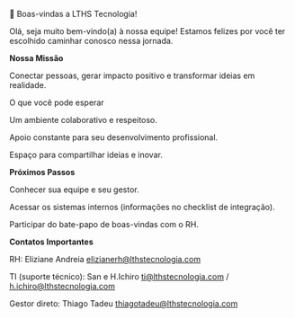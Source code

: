 🎉 Boas-vindas a LTHS Tecnologia!

Olá, seja muito bem-vindo(a) à nossa equipe!
Estamos felizes por você ter escolhido caminhar conosco nessa jornada.

<b>Nossa Missão</b>

Conectar pessoas, gerar impacto positivo e transformar ideias em realidade.

O que você pode esperar

Um ambiente colaborativo e respeitoso.

Apoio constante para seu desenvolvimento profissional.

Espaço para compartilhar ideias e inovar.

<b>Próximos Passos</b>

Conhecer sua equipe e seu gestor.

Acessar os sistemas internos (informações no checklist de integração).

Participar do bate-papo de boas-vindas com o RH.

<b>Contatos Importantes</b>

RH: Eliziane Andreia   elizianerh@lthstecnologia.com

TI (suporte técnico): San  e H.Ichiro  ti@lthstecnologia.com / h.ichiro@lthstecnologia.com

Gestor direto: Thiago Tadeu   thiagotadeu@lthstecnologia.com 